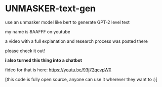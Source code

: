 # UNMASKER-text-gen
use an unmasker model like bert to generate GPT-2 level text

my name is 8AAFFF on youtube

a video with a full explanation and research process was posted there

please check it out!


**i also turned this thing into a chatbot**

fideo for that is here:
https://youtu.be/93j72qcvpW0


[this code is fully open source, anyone can use it wherever they want to :)]
